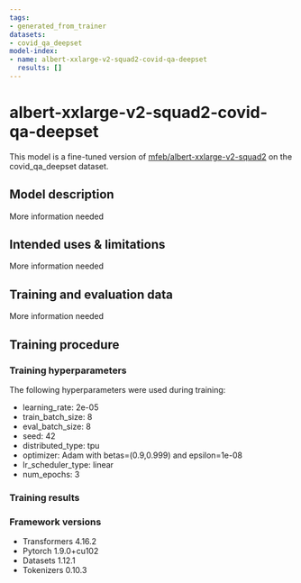 ```yaml
---
tags:
- generated_from_trainer
datasets:
- covid_qa_deepset
model-index:
- name: albert-xxlarge-v2-squad2-covid-qa-deepset
  results: []
---
```


<!-- This model card has been generated automatically according to the information the Trainer had access to. You
should probably proofread and complete it, then remove this comment. -->

# albert-xxlarge-v2-squad2-covid-qa-deepset

This model is a fine-tuned version of [mfeb/albert-xxlarge-v2-squad2](https://huggingface.co/mfeb/albert-xxlarge-v2-squad2) on the covid_qa_deepset dataset.

## Model description

More information needed

## Intended uses & limitations

More information needed

## Training and evaluation data

More information needed

## Training procedure

### Training hyperparameters

The following hyperparameters were used during training:
- learning_rate: 2e-05
- train_batch_size: 8
- eval_batch_size: 8
- seed: 42
- distributed_type: tpu
- optimizer: Adam with betas=(0.9,0.999) and epsilon=1e-08
- lr_scheduler_type: linear
- num_epochs: 3

### Training results



### Framework versions

- Transformers 4.16.2
- Pytorch 1.9.0+cu102
- Datasets 1.12.1
- Tokenizers 0.10.3

